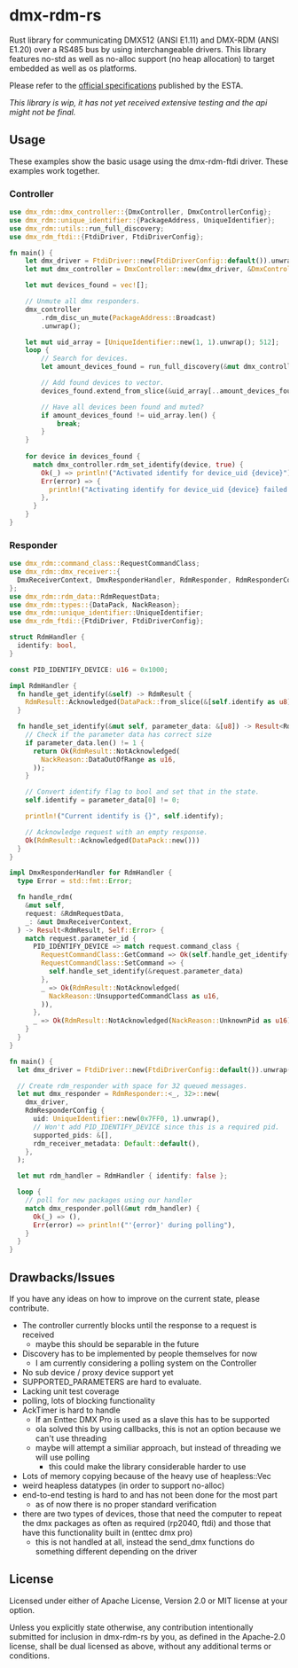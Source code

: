 # dmx-rdm-rs

Rust library for communicating DMX512 (ANSI E1.11) and DMX-RDM (ANSI E1.20) over a RS485 bus by 
using interchangeable drivers. This library features no-std as well as no-alloc support 
(no heap allocation) to target embedded as well as os platforms.

Please refer to the [official specifications](https://tsp.esta.org/) published by the ESTA.

*This library is wip, it has not yet received extensive testing and the api might not be final.*

## Usage
These examples show the basic usage using the dmx-rdm-ftdi driver.
These examples work together.

### Controller

```rust
use dmx_rdm::dmx_controller::{DmxController, DmxControllerConfig};
use dmx_rdm::unique_identifier::{PackageAddress, UniqueIdentifier};
use dmx_rdm::utils::run_full_discovery;
use dmx_rdm_ftdi::{FtdiDriver, FtdiDriverConfig};

fn main() {
    let dmx_driver = FtdiDriver::new(FtdiDriverConfig::default()).unwrap();
    let mut dmx_controller = DmxController::new(dmx_driver, &DmxControllerConfig::default());

    let mut devices_found = vec![];

    // Unmute all dmx responders.
    dmx_controller
        .rdm_disc_un_mute(PackageAddress::Broadcast)
        .unwrap();

    let mut uid_array = [UniqueIdentifier::new(1, 1).unwrap(); 512];
    loop {
        // Search for devices.
        let amount_devices_found = run_full_discovery(&mut dmx_controller, &mut uid_array).unwrap();

        // Add found devices to vector.
        devices_found.extend_from_slice(&uid_array[..amount_devices_found]);

        // Have all devices been found and muted?
        if amount_devices_found != uid_array.len() {
            break;
        }
    }
  
    for device in devices_found { 
      match dmx_controller.rdm_set_identify(device, true) {
        Ok(_) => println!("Activated identify for device_uid {device}"),
        Err(error) => {
          println!("Activating identify for device_uid {device} failed with {error}")
        },
      }
    }
}
```

### Responder

```rust
use dmx_rdm::command_class::RequestCommandClass;
use dmx_rdm::dmx_receiver::{
  DmxReceiverContext, DmxResponderHandler, RdmResponder, RdmResponderConfig, RdmResult,
};
use dmx_rdm::rdm_data::RdmRequestData;
use dmx_rdm::types::{DataPack, NackReason};
use dmx_rdm::unique_identifier::UniqueIdentifier;
use dmx_rdm_ftdi::{FtdiDriver, FtdiDriverConfig};

struct RdmHandler {
  identify: bool,
}

const PID_IDENTIFY_DEVICE: u16 = 0x1000;

impl RdmHandler {
  fn handle_get_identify(&self) -> RdmResult {
    RdmResult::Acknowledged(DataPack::from_slice(&[self.identify as u8]).unwrap())
  }

  fn handle_set_identify(&mut self, parameter_data: &[u8]) -> Result<RdmResult, std::fmt::Error> {
    // Check if the parameter data has correct size
    if parameter_data.len() != 1 {
      return Ok(RdmResult::NotAcknowledged(
        NackReason::DataOutOfRange as u16,
      ));
    }

    // Convert identify flag to bool and set that in the state.
    self.identify = parameter_data[0] != 0;

    println!("Current identify is {}", self.identify);

    // Acknowledge request with an empty response.
    Ok(RdmResult::Acknowledged(DataPack::new()))
  }
}

impl DmxResponderHandler for RdmHandler {
  type Error = std::fmt::Error;

  fn handle_rdm(
    &mut self,
    request: &RdmRequestData,
    _: &mut DmxReceiverContext,
  ) -> Result<RdmResult, Self::Error> {
    match request.parameter_id {
      PID_IDENTIFY_DEVICE => match request.command_class {
        RequestCommandClass::GetCommand => Ok(self.handle_get_identify()),
        RequestCommandClass::SetCommand => {
          self.handle_set_identify(&request.parameter_data)
        },
        _ => Ok(RdmResult::NotAcknowledged(
          NackReason::UnsupportedCommandClass as u16,
        )),
      },
      _ => Ok(RdmResult::NotAcknowledged(NackReason::UnknownPid as u16)),
    }
  }
}

fn main() {
  let dmx_driver = FtdiDriver::new(FtdiDriverConfig::default()).unwrap();

  // Create rdm_responder with space for 32 queued messages.
  let mut dmx_responder = RdmResponder::<_, 32>::new(
    dmx_driver,
    RdmResponderConfig {
      uid: UniqueIdentifier::new(0x7FF0, 1).unwrap(),
      // Won't add PID_IDENTIFY_DEVICE since this is a required pid.
      supported_pids: &[],
      rdm_receiver_metadata: Default::default(),
    },
  );

  let mut rdm_handler = RdmHandler { identify: false };

  loop {
    // poll for new packages using our handler
    match dmx_responder.poll(&mut rdm_handler) {
      Ok(_) => (),
      Err(error) => println!("'{error}' during polling"),
    }
  }
}
```

## Drawbacks/Issues
If you have any ideas on how to improve on the current state, please contribute.
- The controller currently blocks until the response to a request is received
  - maybe this should be separable in the future
- Discovery has to be implemented by people themselves for now
  - I am currently considering a polling system on the Controller
- No sub device / proxy device support yet
- SUPPORTED_PARAMETERS are hard to evaluate.
- Lacking unit test coverage
- polling, lots of blocking functionality
- AckTimer is hard to handle
  - If an Enttec DMX Pro is used as a slave this has to be supported
  - ola solved this by using callbacks, this is not an option because we can't use threading
  - maybe will attempt a similiar approach, but instead of threading we will use polling
    - this could make the library considerable harder to use
- Lots of memory copying because of the heavy use of heapless::Vec
- weird heapless datatypes (in order to support no-alloc)
- end-to-end testing is hard to and has not been done for the most part
  - as of now there is no proper standard verification
- there are two types of devices, those that need the computer to repeat the dmx packages as 
often as required (rp2040, ftdi) and those that have this functionality built in (enttec dmx pro)
  - this is not handled at all, instead the send_dmx functions do something different depending on the driver

## License
Licensed under either of Apache License, Version 2.0 or MIT license at your option.

Unless you explicitly state otherwise, any contribution intentionally submitted for inclusion in dmx-rdm-rs by you,
as defined in the Apache-2.0 license, shall be dual licensed as above, without any additional terms or conditions. 
